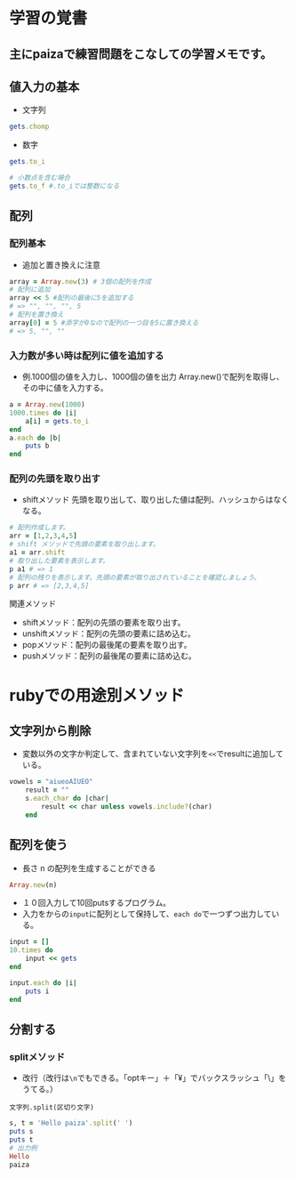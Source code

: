 # 学習の覚書
主にpaizaで練習問題をこなしての学習メモです。
---
## 値入力の基本
- 文字列
```ruby
gets.chomp
```
- 数字
```ruby
gets.to_i

# 小数点を含む場合
gets.to_f #.to_iでは整数になる
```

## 配列

### 配列基本
- 追加と置き換えに注意
```ruby
array = Array.new(3) # 3個の配列を作成
# 配列に追加
array << 5 #配列の最後に5を追加する
# => "", "", "", 5
# 配列を置き換え
array[0] = 5 #添字が0なので配列の一つ目を5に置き換える
# => 5, "", ""
```
### 入力数が多い時は配列に値を追加する
- 例.1000個の値を入力し、1000個の値を出力
Array.new()で配列を取得し、その中に値を入力する。
```ruby
a = Array.new(1000)
1000.times do |i|
    a[i] = gets.to_i
end
a.each do |b|
    puts b
end
```

### 配列の先頭を取り出す
- shiftメソッド
先頭を取り出して、取り出した値は配列、ハッシュからはなくなる。
```ruby
# 配列作成します。
arr = [1,2,3,4,5]
# shift メソッドで先頭の要素を取り出します。
a1 = arr.shift
# 取り出した要素を表示します。
p a1 # => 1
# 配列の残りを表示します。先頭の要素が取り出されていることを確認しましょう。
p arr # => [2,3,4,5]
```
関連メソッド
- shiftメソッド：配列の先頭の要素を取り出す。
- unshiftメソッド：配列の先頭の要素に詰め込む。
- popメソッド：配列の最後尾の要素を取り出す。
- pushメソッド：配列の最後尾の要素に詰め込む。

# rubyでの用途別メソッド
## 文字列から削除
- 変数以外の文字か判定して、含まれていない文字列を`<<`でresultに追加している。
```ruby
vowels = "aiueoAIUEO"
    result = ""
    s.each_char do |char|
        result << char unless vowels.include?(char)
    end
```

## 配列を使う
- 長さ n の配列を生成することができる
```ruby
Array.new(n)
```

- １０回入力して10回putsするプログラム。
- 入力をからの`input`に配列として保持して、`each do`で一つずつ出力している。
```ruby
input = []
10.times do
    input << gets
end

input.each do |i|
    puts i
end
```

## 分割する
### splitメソッド
- 改行（改行は`\n`でもできる。「optキー」＋「¥」でバックスラッシュ「\」をうてる。）

`文字列.split(区切り文字)`
```ruby
s, t = 'Hello paiza'.split(' ')
puts s
puts t
# 出力例 
Hello
paiza
```
